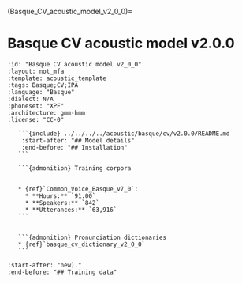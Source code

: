 
(Basque_CV_acoustic_model_v2_0_0)=
# Basque CV acoustic model v2.0.0

``````{acoustic} Basque CV acoustic model v2.0.0
:id: "Basque CV acoustic model v2_0_0"
:layout: not_mfa
:template: acoustic_template
:tags: Basque;CV;IPA
:language: "Basque"
:dialect: N/A
:phoneset: "XPF"
:architecture: gmm-hmm
:license: "CC-0"

   ```{include} ../../../../acoustic/basque/cv/v2.0.0/README.md
    :start-after: "## Model details"
    :end-before: "## Installation"
   ```

   ```{admonition} Training corpora


   * {ref}`Common_Voice_Basque_v7_0`:
     * **Hours:** `91.00`
     * **Speakers:** `842`
     * **Utterances:** `63,916`
   ```


   ```{admonition} Pronunciation dictionaries
   * {ref}`basque_cv_dictionary_v2_0_0`
   ```
``````

```{include} ../../../../acoustic/basque/cv/v2.0.0/README.md
:start-after: "new)."
:end-before: "## Training data"
```
